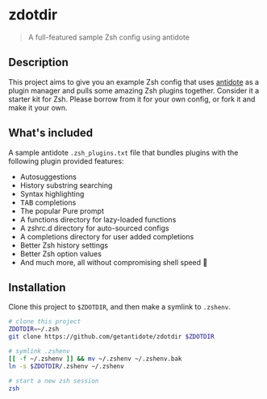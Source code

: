 # zdotdir

> A full-featured sample Zsh config using antidote

## Description

This project aims to give you an example Zsh config that uses [antidote] as a plugin manager and pulls some amazing Zsh plugins together. Consider it a starter kit for Zsh. Please borrow from it for your own config, or fork it and make it your own.

## What's included

A sample antidote `.zsh_plugins.txt` file that bundles plugins with the following plugin provided features:
- Autosuggestions
- History substring searching
- Syntax highlighting
- <kbd>TAB</kbd> completions
- The popular Pure prompt
- A functions directory for lazy-loaded functions
- A zshrc.d directory for auto-sourced configs
- A completions directory for user added completions
- Better Zsh history settings
- Better Zsh option values
- And much more, all without compromising shell speed :rocket:

## Installation

Clone this project to `$ZDOTDIR`, and then make a symlink to `.zshenv`.

```zsh
# clone this project
ZDOTDIR=~/.zsh
git clone https://github.com/getantidote/zdotdir $ZDOTDIR

# symlink .zshenv
[[ -f ~/.zshenv ]] && mv ~/.zshenv ~/.zshenv.bak
ln -s $ZDOTDIR/.zshenv ~/.zshenv

# start a new zsh session
zsh
```

[antidote]: https://getantidote.github.io
